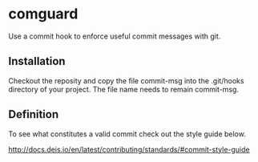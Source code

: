 comguard
========

Use a commit hook to enforce useful commit messages with git.

## Installation

Checkout the reposity and copy the file commit-msg into the .git/hooks directory of your project. The file name needs to remain commit-msg. 

## Definition

To see what constitutes a valid commit check out the style guide below.

http://docs.deis.io/en/latest/contributing/standards/#commit-style-guide
